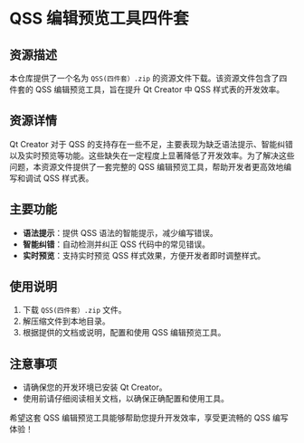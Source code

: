 # QSS 编辑预览工具四件套

## 资源描述

本仓库提供了一个名为 `QSS(四件套）.zip` 的资源文件下载。该资源文件包含了四件套的 QSS 编辑预览工具，旨在提升 Qt Creator 中 QSS 样式表的开发效率。

## 资源详情

Qt Creator 对于 QSS 的支持存在一些不足，主要表现为缺乏语法提示、智能纠错以及实时预览等功能。这些缺失在一定程度上显著降低了开发效率。为了解决这些问题，本资源文件提供了一套完整的 QSS 编辑预览工具，帮助开发者更高效地编写和调试 QSS 样式表。

## 主要功能

- **语法提示**：提供 QSS 语法的智能提示，减少编写错误。
- **智能纠错**：自动检测并纠正 QSS 代码中的常见错误。
- **实时预览**：支持实时预览 QSS 样式效果，方便开发者即时调整样式。

## 使用说明

1. 下载 `QSS(四件套）.zip` 文件。
2. 解压缩文件到本地目录。
3. 根据提供的文档或说明，配置和使用 QSS 编辑预览工具。

## 注意事项

- 请确保您的开发环境已安装 Qt Creator。
- 使用前请仔细阅读相关文档，以确保正确配置和使用工具。

希望这套 QSS 编辑预览工具能够帮助您提升开发效率，享受更流畅的 QSS 编写体验！